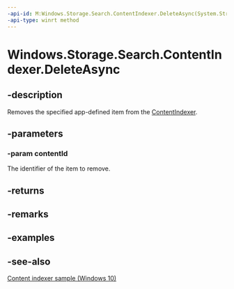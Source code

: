 ```yaml
---
-api-id: M:Windows.Storage.Search.ContentIndexer.DeleteAsync(System.String)
-api-type: winrt method
---
```


<!-- Method syntax
public Windows.Foundation.IAsyncAction DeleteAsync(System.String contentId)
-->

# Windows.Storage.Search.ContentIndexer.DeleteAsync

## -description
Removes the specified app-defined item from the [ContentIndexer](contentindexer.md).

## -parameters
### -param contentId
The identifier of the item to remove.

## -returns


## -remarks

## -examples

## -see-also
[Content indexer sample (Windows 10)](https://github.com/Microsoft/Windows-universal-samples/tree/master/Samples/ContentIndexer)
